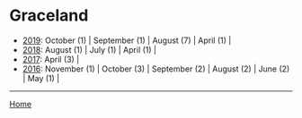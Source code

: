 # Graceland

  * [2019](./graceland-2019.md): 
      October (1) | 
      September (1) | 
      August (7) | 
      April (1) | 
  * [2018](./graceland-2018.md): 
      August (1) | 
      July (1) | 
      April (1) | 
  * [2017](./graceland-2017.md): 
      April (3) | 
  * [2016](./graceland-2016.md): 
      November (1) | 
      October (3) | 
      September (2) | 
      August (2) | 
      June (2) | 
      May (1) | 

----

[Home](../)
